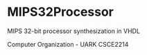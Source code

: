 # MIPS32Processor
MIPS 32-bit processor synthesization in VHDL  

Computer Organization - UARK CSCE2214
